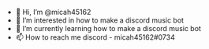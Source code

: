 - 👋 Hi, I’m @micah45162
- 👀 I’m interested in how to make a discord music bot
- 🌱 I’m currently learning how to make a discord music bot
- 📫 How to reach me discord - micah45162#0734
<!---
micah45162/micah45162 is a ✨ special ✨ repository because its `README.md` (this file) appears on your GitHub profile.
You can click the Preview link to take a look at your changes.
--->
